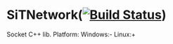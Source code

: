 SiTNetwork([![Build Status](https://travis-ci.org/Dzhekson6000/SiTNetwork.svg)](https://travis-ci.org/Dzhekson6000/SiTNetwork))
======

Socket C++ lib.
Platform:
Windows:-
Linux:+
